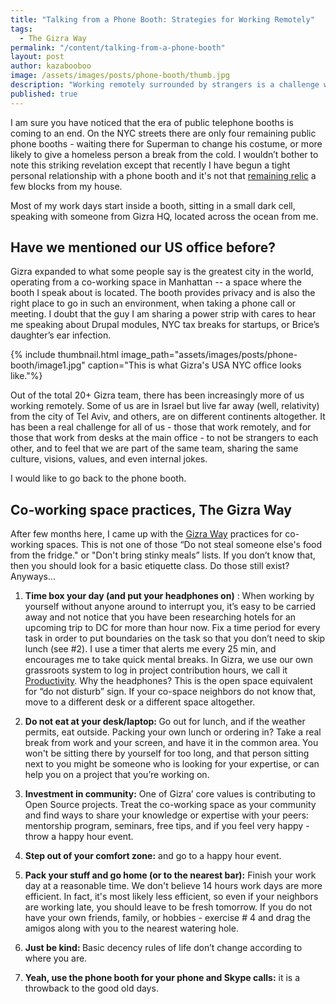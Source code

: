 ```yaml
---
title: "Talking from a Phone Booth: Strategies for Working Remotely"
tags:
  - The Gizra Way
permalink: "/content/talking-from-a-phone-booth"
layout: post
author: kazabooboo
image: /assets/images/posts/phone-booth/thumb.jpg
description: "Working remotely surrounded by strangers is a challenge which can become opportunity by following few rules of thumb."
published: true
---
```


I am sure you have noticed that the era of public telephone booths is coming to an end. On the NYC streets there are only four remaining public phone booths - waiting there for Superman to change his costume, or more likely to  give a homeless person a break from the cold. I wouldn’t bother to note this striking revelation except that recently I have begun a tight personal relationship with a phone booth and it's not that [remaining relic](https://www.google.com/maps/@40.798488,-73.9708797,3a,75y,331.88h,66.79t/data=!3m6!1e1!3m4!1sA4uG2WJ2hYS7mpq2EPwO7g!2e0!7i13312!8i6656) a few blocks from my house.

Most of my work days start inside a booth, sitting in a small dark cell, speaking with someone from Gizra HQ, located across the ocean from me. 

## Have we mentioned our US office before? 

Gizra expanded to what some people say is the greatest city in the world, operating from a co-working space in Manhattan -- a space where the booth I speak about is located. The booth provides privacy and is also the right place to go in such an environment, when taking a phone call or meeting. I doubt that the guy I am sharing a power strip with cares to hear me speaking about Drupal modules, NYC tax breaks for startups, or Brice’s daughter’s ear infection. 

{% include thumbnail.html image_path="assets/images/posts/phone-booth/image1.jpg" caption="This is what Gizra's USA NYC office looks like."%}

Out of the total 20+ Gizra team, there has been increasingly more of us working remotely. Some of us are in Israel but live far away (well, relativity) from the city of Tel Aviv, and others, are on different continents altogether. It has been a real challenge for all of us -  those that work remotely, and for those that work from desks at the main office - to not be strangers to each other, and  to feel that we are part of the same team, sharing the same culture, visions, values, and even internal jokes. 

I would like to go back to the phone booth.

## Co-working space practices, The Gizra Way 

After few months here, I came up with the [Gizra Way](/#gizra-way) practices for co-working spaces. This is not one of those “Do not steal someone else's food from the fridge." or "Don't bring stinky meals” lists. If you don’t know that, then you should look for a basic etiquette class. Do those still exist? Anyways...

1. <b>Time box your day (and put your headphones on)</b> : When working by yourself without anyone around to interrupt you, it’s easy to be carried away and not notice that you have been researching hotels for an upcoming trip to DC for more than hour now. Fix a time period for every task in order to put boundaries on the task so that you don’t need to skip lunch (see #2).  I use a timer that alerts me every 25 min, and encourages me to take quick mental breaks. In Gizra, we use our own grassroots system to log in project contribution hours, we call it [Productivity](https://github.com/Gizra/productivity). Why the headphones? This is the open space equivalent for “do not disturb” sign. If your co-space neighbors do not know that, move to a different desk or a different space altogether. 

2. <b> Do not eat at your desk/laptop: </b> Go out for lunch, and if the weather permits, eat outside. Packing your own lunch or ordering in? Take a real break from work and your screen, and have it in the common area. You won't be sitting there by yourself for too long, and that person sitting next to you might be someone who is looking for your expertise, or can help you on a project that you’re working on.

3. <b> Investment in community:</b> One of Gizra’ core values is contributing to Open Source projects. Treat the co-working space as your community and find ways to share your knowledge or expertise with your peers: mentorship program, seminars, free tips, and if you feel very happy - throw a happy hour event.

4. <b> Step out of your comfort zone:</b> and go to a happy hour event. 

5. <b> Pack your stuff and go home (or to the nearest bar):</b> Finish your work day at a reasonable time. We don't believe 14 hours work days are more efficient. In fact, it's most likely less efficient, so even if your neighbors are working late, you should leave to be fresh tomorrow. If you do not have your own friends, family, or hobbies - exercise # 4 and drag the amigos along with you to the nearest watering hole.

6. <b> Just be kind: </b> Basic decency rules of life don’t change according to where you are.

7. <b> Yeah, use the phone booth for your phone and Skype calls:</b>  it is a throwback to the good old days.

